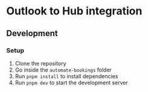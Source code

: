 # Outlook to Hub integration

## Development

### Setup

1. Clone the repository
2. Go inside the `automate-bookings` folder
3. Run `pnpm install` to install dependencies
4. Run `pnpm dev` to start the development server
